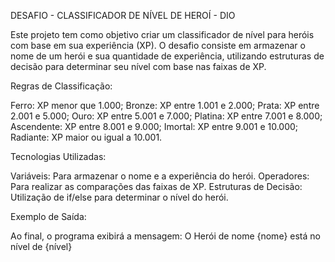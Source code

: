 DESAFIO - CLASSIFICADOR DE NÍVEL DE HEROÍ - DIO


Este projeto tem como objetivo criar um classificador de nível para heróis com base em sua experiência (XP). O desafio consiste em armazenar o nome de um herói e sua quantidade de experiência, utilizando estruturas de decisão para determinar seu nível com base nas faixas de XP.


  Regras de Classificação:

Ferro: XP menor que 1.000;
Bronze: XP entre 1.001 e 2.000;
Prata: XP entre 2.001 e 5.000;
Ouro: XP entre 5.001 e 7.000;
Platina: XP entre 7.001 e 8.000;
Ascendente: XP entre 8.001 e 9.000;
Imortal: XP entre 9.001 e 10.000;
Radiante: XP maior ou igual a 10.001.


  Tecnologias Utilizadas:

Variáveis: Para armazenar o nome e a experiência do herói.
Operadores: Para realizar as comparações das faixas de XP.
Estruturas de Decisão: Utilização de if/else para determinar o nível do herói.


  Exemplo de Saída:

Ao final, o programa exibirá a mensagem:
O Herói de nome {nome} está no nível de {nível}

